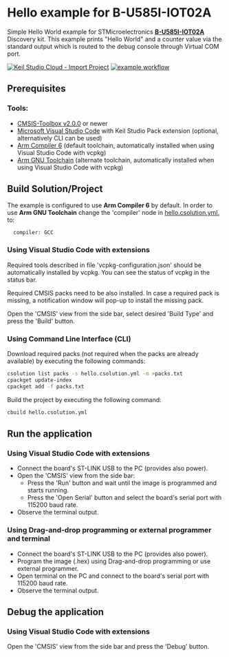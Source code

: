 # Hello example for B-U585I-IOT02A

Simple Hello World example for STMicroelectronics [**B-U585I-IOT02A**](https://www.st.com/en/evaluation-tools/b-u585i-iot02a.html) Discovery kit.
This example prints "Hello World" and a counter value via the standard output which is routed to the debug console through Virtual COM port.

[![Keil Studio Cloud - Import Project](https://img.shields.io/badge/Keil_Studio_Cloud-Import_Project-0091bd?logo=arm&logoColor=0091bd)](https://studio.keil.arm.com/?import=https://github.com/Arm-Examples/Hello_B-U585I-IOT02A.git)
[![example workflow](https://img.shields.io/github/actions/workflow/status/Arm-Examples/Hello_B-U585I-IOT02A/ci.yml?logo=arm&logoColor=0091bd&label=Example%20Publishable)](https://www.keil.arm.com/) 

## Prerequisites

### Tools:
 - [CMSIS-Toolbox v2.0.0](https://github.com/Open-CMSIS-Pack/cmsis-toolbox/releases) or newer
 - [Microsoft Visual Studio Code](https://code.visualstudio.com/download) with Keil Studio Pack extension (optional, alternatively CLI can be used)
 - [Arm Compiler 6](https://developer.arm.com/Tools%20and%20Software/Arm%20Compiler%20for%20Embedded) (default toolchain, automatically installed when using Visual Studio Code with vcpkg)
 - [Arm GNU Toolchain](https://developer.arm.com/downloads/-/arm-gnu-toolchain-downloads) (alternate toolchain, automatically installed when using Visual Studio Code with vcpkg)

## Build Solution/Project

The example is configured to use **Arm Compiler 6** by default. In order to use **Arm GNU Toolchain** change the 'compiler' node in [hello.csolution.yml.](hello.csolution.yml) to:
```
  compiler: GCC
```

### Using Visual Studio Code with extensions

Required tools described in file 'vcpkg-configuration.json' should be automatically installed by vcpkg. You can see the status of vcpkg in the status bar.

Required CMSIS packs need to be also installed. In case a required pack is missing, a notification window will pop-up to install the missing pack.

Open the 'CMSIS' view from the side bar, select desired 'Build Type' and press the 'Build' button.

### Using Command Line Interface (CLI)

Download required packs (not required when the packs are already available) by executing the following commands:
   ```sh
   csolution list packs -s hello.csolution.yml -m >packs.txt
   cpackget update-index
   cpackget add -f packs.txt
   ```
Build the project by executing the following command:
```sh
cbuild hello.csolution.yml
```

## Run the application

### Using Visual Studio Code with extensions

 - Connect the board's ST-LINK USB to the PC (provides also power).
 - Open the 'CMSIS' view from the side bar:
   - Press the 'Run' button and wait until the image is programmed and starts running.
   - Press the 'Open Serial' button and select the board's serial port with 115200 baud rate.
 - Observe the terminal output.

 ### Using Drag-and-drop programming or external programmer and terminal

 - Connect the board's ST-LINK USB to the PC (provides also power).
 - Program the image (.hex) using Drag-and-drop programming or use external programmer.
 - Open terminal on the PC and connect to the board's serial port with 115200 baud rate.
 - Observe the terminal output.

## Debug the application

### Using Visual Studio Code with extensions

Open the 'CMSIS' view from the side bar and press the 'Debug' button.
